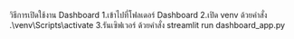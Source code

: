 วิธีการเปิดใช้งาน Dashboard
 1.เข้าไปที่โฟลเดอร์ Dashboard
 2.เปิด venv ด้วยคำสั่ง .\venv\Scripts\activate
 3.รันเซิฟเวอร์ ด้วยคำสั่ง streamlit run dashboard_app.py
